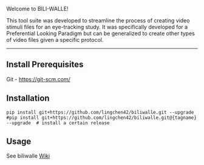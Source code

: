 Welcome to BILI-WALLE!

This tool suite was developed to streamline the process of creating video stimuli files for an eye-tracking study. It was specifically developed for a Preferential Looking Paradigm but can be generalized to create other types of video files given a specific protocol. 

---
## Install Prerequisites
Git - https://git-scm.com/

## Installation
```
pip install git+https://github.com/lingchen42/biliwalle.git --upgrade
#pip install git+https://github.com/lingchen42/biliwalle.git@{tagname} --upgrade  # install a certain release
```

## Usage
See biliwalle [Wiki](https://github.com/lingchen42/biliwalle/wiki)
